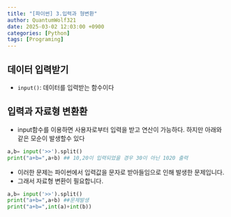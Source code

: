 ```yaml
---
title: "[파이썬] 3.입력과 형변환"
author: QuantumWolf321
date: 2025-03-02 12:03:00 +0900
categories: [Python]
tags: [Programing]
---
```

## 데이터 입력받기
- `input()`: 데이터를 입력받는 함수이다
## 입력과 자료형 변환환
- input함수를 이용하면 사용자로부터 입력을 받고 연산이 가능하다. 하지만 아래와 같은 모순이 발생할수 있다
```python 
a,b= input('>>').split()
print("a+b=",a+b) ## 10,20이 입력되었을 경우 30이 아닌 1020 출력
```
- 이러한 문제는 파이썬에서 입력값을 문자로 받아들임으로 인해 발생한 문제입니다. 
- 그래서 자료형 변환이 필요합니다.
```python
a,b= input('>>').split()
print("a+b=",a+b) ##문제발생
print("a+b=",int(a)+int(b))
```